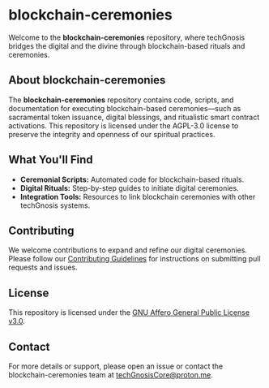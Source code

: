 # blockchain-ceremonies

Welcome to the **blockchain-ceremonies** repository, where techGnosis bridges the digital and the divine through blockchain-based rituals and ceremonies.

## About blockchain-ceremonies

The **blockchain-ceremonies** repository contains code, scripts, and documentation for executing blockchain-based ceremonies—such as sacramental token issuance, digital blessings, and ritualistic smart contract activations. This repository is licensed under the AGPL-3.0 license to preserve the integrity and openness of our spiritual practices.

## What You'll Find

- **Ceremonial Scripts:** Automated code for blockchain-based rituals.
- **Digital Rituals:** Step-by-step guides to initiate digital ceremonies.
- **Integration Tools:** Resources to link blockchain ceremonies with other techGnosis systems.

## Contributing

We welcome contributions to expand and refine our digital ceremonies. Please follow our [Contributing Guidelines](CONTRIBUTING.md) for instructions on submitting pull requests and issues.

## License

This repository is licensed under the [GNU Affero General Public License v3.0](https://www.gnu.org/licenses/agpl-3.0.html).

## Contact

For more details or support, please open an issue or contact the blockchain-ceremonies team at [techGnosisCore@proton.me](mailto:techGnosisCore@proton.me).
